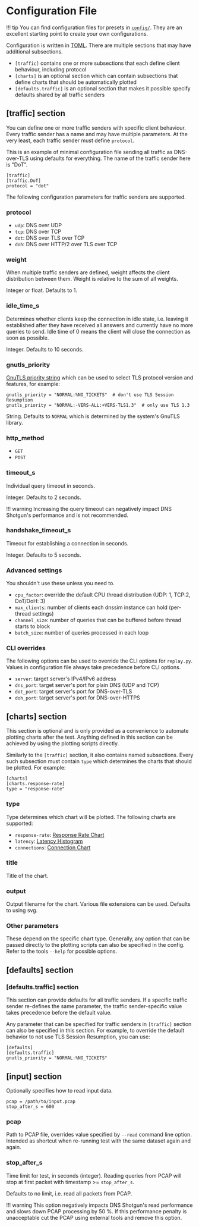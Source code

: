 # Configuration File

!!! tip
    You can find configuration files for presets in
    [`config/`](https://gitlab.nic.cz/knot/shotgun/-/tree/master/config).  They
    are an excellent starting point to create your own configurations.

Configuration is written in [TOML](https://toml.io/en/). There are multiple sections that may have additional subsections.

- `[traffic]` contains one or more subsections that each define client behaviour, including protocol
- `[charts]` is an optional section which can contain subsections that define charts that should be automatically plotted
- `[defaults.traffic]` is an optional section that makes it possible specify defaults shared by all traffic senders

## [traffic] section

You can define one or more traffic senders with specific client behaviour. Every traffic sender has a name and may have multiple parameters. At the very least, each traffic sender must define `protocol`.

This is an example of minimal configuration file sending all traffic as DNS-over-TLS using defaults for everything. The name of the traffic sender here is "DoT".

```
[traffic]
[traffic.DoT]
protocol = "dot"
```

The following configuration parameters for traffic senders are supported.

### protocol

- `udp`: DNS over UDP
- `tcp`: DNS over TCP
- `dot`: DNS over TLS over TCP
- `doh`: DNS over HTTP/2 over TLS over TCP

### weight

When multiple traffic senders are defined, weight affects the client
distribution between them.  Weight is relative to the sum of all weights.

Integer or float. Defaults to 1.


### idle_time_s

Determines whether clients keep the connection in idle state, i.e. leaving it
established after they have received all answers and currently have no more
queries to send.  Idle time of 0 means the client will close the connection as
soon as possible.

Integer. Defaults to 10 seconds.

### gnutls_priority

[GnuTLS priority string](https://gnutls.org/manual/html_node/Priority-Strings.html)
which can be used to select TLS protocol version and features, for example:

```
gnutls_priority = "NORMAL:%NO_TICKETS"  # don't use TLS Session Resumption
gnutls_priority = "NORMAL:-VERS-ALL:+VERS-TLS1.3"  # only use TLS 1.3
```

String. Defaults to `NORMAL` which is determined by the system's GnuTLS library.

### http_method

- `GET`
- `POST`

### timeout_s

Individual query timeout in seconds.

Integer. Defaults to 2 seconds.

!!! warning
    Increasing the query timeout can negatively impact DNS Shotgun's
    performance and is not recommended.

### handshake_timeout_s

Timeout for establishing a connection in seconds.

Integer. Defaults to 5 seconds.

### Advanced settings

You shouldn't use these unless you need to.

- `cpu_factor`: override the default CPU thread distribution (UDP: 1, TCP:2, DoT/DoH: 3)
- `max_clients`: number of clients each dnssim instance can hold (per-thread settings)
- `channel_size`: number of queries that can be buffered before thread starts to block
- `batch_size`: number of queries processed in each loop

### CLI overrides

The following options can be used to override the CLI options for `replay.py`.
Values in configuration file always take precedence before CLI options.

- `server`: target server's IPv4/IPv6 address
- `dns_port`: target server's port for plain DNS (UDP and TCP)
- `dot_port`: target server's port for DNS-over-TLS
- `doh_port`: target server's port for DNS-over-HTTPS

## [charts] section

This section is optional and is only provided as a convenience to automate
plotting charts after the test. Anything defined in this section can be
achieved by using the plotting scripts directly.

Similarly to the `[traffic]` section, it also contains named subsections. Every
such subsection must contain `type` which determines the charts that should be
plotted. For example:

```
[charts]
[charts.response-rate]
type = "response-rate"
```

### type

Type determines which chart will be plotted. The following charts are supported:

- `response-rate`: [Response Rate Chart](response-rate-chart.md)
- `latency`: [Latency Histogram](latency-histogram.md)
- `connections`: [Connection Chart](connection-chart.md)

### title

Title of the chart.

### output

Output filename for the chart. Various file extensions can be used. Defaults to using svg.

### Other parameters

These depend on the specific chart type. Generally, any option that can be
passed directly to the plotting scripts can also be specified in the config.
Refer to the tools `--help` for possible options.

## [defaults] section

### [defaults.traffic] section

This section can provide defaults for all traffic senders. If a specific
traffic sender re-defines the same parameter, the traffic sender-specific value
takes precedence before the default value.

Any parameter that can be specified for traffic senders in `[traffic]` section
can also be specified in this section. For example, to override the default
behavior to not use TLS Session Resumption, you can use:

```
[defaults]
[defaults.traffic]
gnutls_priority = "NORMAL:%NO_TICKETS"
```

## [input] section

Optionally specifies how to read input data.

```
pcap = /path/to/input.pcap
stop_after_s = 600
```

### pcap

Path to PCAP file, overrides value specified by `--read` command line option.
Intended as shortcut when re-running test with the same dataset again and again.

### stop_after_s

Time limit for test, in seconds (integer).
Reading queries from PCAP will stop at first packet with timestamp >= `stop_after_s`.

Defaults to no limit, i.e. read all packets from PCAP.

!!! warning
    This option negatively impacts DNS Shotgun's read performance and slows down
    PCAP processing by 50 %. If this performance penalty is unacceptable cut the
    PCAP using external tools and remove this option.
